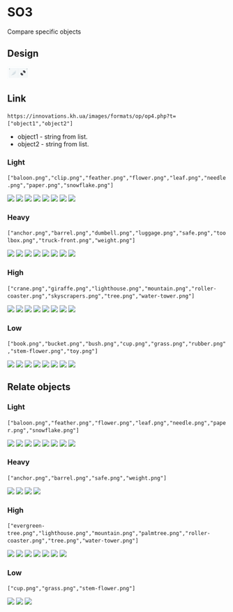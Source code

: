 # SO3
Compare specific objects  

## Design

<img src = "img/design.png" width = 50>

## Link
```https://innovations.kh.ua/images/formats/op/op4.php?t=["object1","object2"]```

* object1 - string from list.
* object2 - string from list.

### Light
```["baloon.png","clip.png","feather.png","flower.png","leaf.png","needle.png","paper.png","snowflake.png"]```

<img src = "img/light/baloon.png" width = 50>  <img src = "img/light/clip.png" width = 50>  <img src = "img/light/feather.png" width = 50>  <img src = "img/light/flower.png" width = 50>  <img src = "img/light/leaf.png" width = 50>  <img src = "img/light/needle.png" width = 50>  <img src = "img/light/paper.png" width = 50>  <img src = "img/light/snowflake.png" width = 50>  


### Heavy
```["anchor.png","barrel.png","dumbell.png","luggage.png","safe.png","toolbox.png","truck-front.png","weight.png"]```  

<img src = "img/heavy/anchor.png" width = 50>  <img src = "img/heavy/barrel.png" width = 50>  <img src = "img/heavy/dumbell.png" width = 50>  <img src = "img/heavy/luggage.png" width = 50>  <img src = "img/heavy/safe.png" width = 50>  <img src = "img/heavy/toolbox.png" width = 50>  <img src = "img/heavy/truck-front.png" width = 50>  <img src = "img/heavy/weight.png" width = 50>  


### High
```["crane.png","giraffe.png","lighthouse.png","mountain.png","roller-coaster.png","skyscrapers.png","tree.png","water-tower.png"]```   

<img src = "img/high/crane.png" width = 50>  <img src = "img/high/giraffe.png" width = 50>   <img src = "img/high/lighthouse.png" width = 50>  <img src = "img/high/mountain.png" width = 50>  <img src = "img/high/roller-coaster.png" width = 50>  <img src = "img/high/skyscrapers.png" width = 50>   <img src = "img/high/tree.png" width = 50>  <img src = "img/high/water-tower.png" width = 50>  


### Low
```["book.png","bucket.png","bush.png","cup.png","grass.png","rubber.png","stem-flower.png","toy.png"]```  

<img src = "img/low/book.png" width = 50>  <img src = "img/low/bucket.png" width = 50>  <img src = "img/low/bush.png" width = 50>  <img src = "img/low/cup.png" width = 50>  <img src = "img/low/grass.png" width = 50>  <img src = "img/low/rubber.png" width = 50>  <img src = "img/low/stem-flower.png" width = 50>    <img src = "img/low/toy.png" width = 50>  

## Relate objects 

### Light
```["baloon.png","feather.png","flower.png","leaf.png","needle.png","paper.png","snowflake.png"]```

<img src = "img/light/baloon.png" width = 50>  <img src = "img/light/clip.png" width = 50>  <img src = "img/light/feather.png" width = 50>  <img src = "img/light/flower.png" width = 50>  <img src = "img/light/leaf.png" width = 50>  <img src = "img/light/needle.png" width = 50>  <img src = "img/light/paper.png" width = 50>  <img src = "img/light/snowflake.png" width = 50>  


### Heavy
```["anchor.png","barrel.png","safe.png","weight.png"]```  

<img src = "img/heavy/anchor.png" width = 50>  <img src = "img/heavy/barrel.png" width = 50>  <img src = "img/heavy/safe.png" width = 50>  <img src = "img/heavy/weight.png" width = 50>  


### High
```["evergreen-tree.png","lighthouse.png","mountain.png","palmtree.png","roller-coaster.png","tree.png","water-tower.png"]```   

<img src = "img/high/evergreen-tree.png" width = 50>  <img src = "img/high/lighthouse.png" width = 50>  <img src = "img/high/mountain.png" width = 50>  <img src = "img/high/palmtree.png" width = 50>  <img src = "img/high/roller-coaster.png" width = 50>  <img src = "img/high/tree.png" width = 50>  <img src = "img/high/water-tower.png" width = 50>  


### Low
```["cup.png","grass.png","stem-flower.png"]```  

<img src = "img/low/cup.png" width = 50>  <img src = "img/low/grass.png" width = 50>  <img src = "img/low/stem-flower.png" width = 50> 



